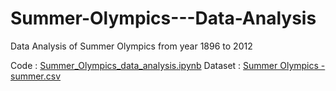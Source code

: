# Summer-Olympics---Data-Analysis
Data Analysis of Summer Olympics from year 1896 to 2012

Code : [Summer_Olympics_data_analysis.ipynb](https://github.com/Siddhi-Takawade/Summer-Olympics---Data-Analysis/blob/main/Summer_Olympics_data_analysis.ipynb)
Dataset : [Summer Olympics - summer.csv](https://github.com/Siddhi-Takawade/Summer-Olympics---Data-Analysis/blob/main/Summer%20Olympics%20-%20summer.csv)
